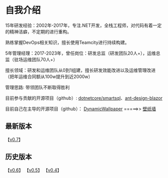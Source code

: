# 自我介绍
15年研发经验：2002年-2017年，专注.NET开发，全栈工程师，对代码有着一定的精神洁癖，不定期的进行重构。

熟练掌握DevOps相关知识，擅长使用Teamcity进行持续构建。

5年管理经理：2017-2023年，曾任岗位：研发总监（研发团队20人+），运维总监（驻场运维团队70人+）

擅长领域：研发和运维团队从0到1组建，擅长研发效能改进以及运维管理改进（把年运维合同额从100w提升到近2000w）

管理思路: 带领团队不断取得胜利

目前参与贡献的开源项目（github）:
[dotnetcore/smartsql](https://github.com/dotnetcore/SmartSql)、[ant-design-blazor](https://github.com/ant-design-blazor/ant-design-blazor)

目前自己在主导的开源项目（github）：
[DynamicWallpaper](https://github.com/gmij/DynamicWallpaper)  =====>>  [壁纸墙](https://dw.gmij.win)

## 最新版本
【[v0.7](/DynamicWallpaper/v0.7/DynamicWallpaper.Setup_SIGN.msi)】

## 历史版本
【[v0.6](/DynamicWallpaper/v0.6/DynamicWallpaper.Setup_SIGN.msi)】
【[v0.5](/DynamicWallpaper/v0.5/DynamicWallpaper.Setup_SIGN.msi)】
【[v0.4](/DynamicWallpaper/v0.4/DynamicWallpaper.Setup.msi)】

